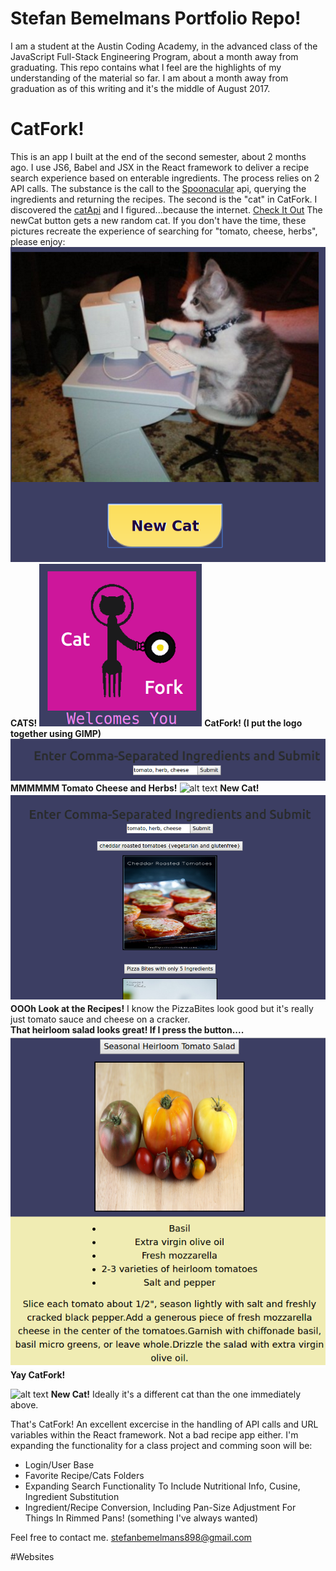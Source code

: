 # Stefan Bemelmans Portfolio Repo!
I am a student at the Austin Coding Academy, in the advanced class of the JavaScript Full-Stack Engineering Program, about a month away from graduating. This repo contains what I feel are the highlights of my understanding of the material so far. I am about a month away from graduation as of this writing and it's the middle of August 2017. 

# CatFork!
This is an app I built at the end of the second semester, about 2 months ago. I use JS6, Babel and JSX in the React framework to deliver a recipe search experience based on enterable ingredients. The process relies on 2 API calls. The substance is the call to the [Spoonacular](https://spoonacular.com) api, querying the ingredients and returning the recipes. The second is the "cat" in CatFork. I discovered the [catApi](https://www.thecatapi.com) and I figured...because the internet. [Check It Out](./CatFork.index.html)
The newCat button gets a new random cat. 
If you don't have the time, these pictures recreate the experience of searching for "tomato, cheese, herbs", please enjoy:
 ![alt text](./src/images/CatForkCat1Small.png) __CATS!__
 ![alt text](./src/images/CatForkTitleSmall.png) __CatFork! (I put the logo together using GIMP)__
 ![alt text](./src/images/CatForkRecipeSearchSmall.png) __MMMMMM Tomato Cheese and Herbs!__
![alt text](http://thecatapi.com/api/images/get?format=src&size=medium) __New Cat!__
![alt text](./src/images/CatForkRecipes.png) 
 __OOOh Look at the Recipes!__ I know the PizzaBites look good but it's really just tomato sauce and cheese on a cracker.  
 __That heirloom salad looks great! If I press the button....__
 ![alt text](./src/images/CatForkRecipeSmall.png)
__Yay CatFork!__
 
![alt text](http://thecatapi.com/api/images/get?format=src&size=medium) __New Cat!__ Ideally it's a different cat than the one immediately above.

That's CatFork! An excellent excercise in the handling of API calls and URL variables within the React framework.
Not a bad recipe app either. I'm expanding the functionality for a class project and comming soon will be:
* Login/User Base 
* Favorite Recipe/Cats Folders
* Expanding Search Functionality To Include Nutritional Info, Cusine, Ingredient Substitution
* Ingredient/Recipe Conversion, Including Pan-Size Adjustment For Things In Rimmed Pans! (something I've always wanted)

Feel free to contact me.
stefanbemelmans898@gmail.com

#Websites

